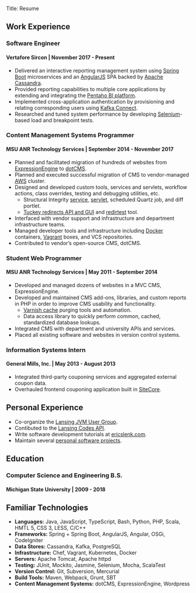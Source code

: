Title: Resume

## Work Experience

### Software Engineer
#### Vertafore Sircon | November 2017 - Present

* Delivered an interactive reporting management system using [Spring Boot](https://spring.io/projects/spring-boot) microservices and an [AngularJS](https://angularjs.org/) SPA backed by [Apache Cassandra](https://cassandra.apache.org/).
* Provided reporting capabilities to multiple core applications by extending and integrating the [Pentaho BI platform](https://www.hitachivantara.com/go/pentaho.html).
* Implemented cross-application authentication by provisioning and relating corresponding users using [Kafka Connect](https://docs.confluent.io/current/connect/index.html).
* Researched and tuned system performance by developing [Selenium](https://www.seleniumhq.org/)-based load and breakpoint tests.

### Content Management Systems Programmer
#### MSU ANR Technology Services | September 2014 - November 2017

* Planned and facilitated migration of hundreds of websites from [ExpressionEngine](https://expressionengine.com/) to [dotCMS](https://dotcms.com/).
* Planned and executed successful migration of CMS to vendor-managed [AWS](https://aws.amazon.com/) cluster.
* Designed and developed custom tools, services and servlets, workflow actions, class overrides, testing and debugging utilities, etc.
    * Structural Integrity [service](https://gitlab.msu.edu/canr/edu.msu.anr.osgi.structuralintegrity.service), [servlet](https://gitlab.msu.edu/canr/edu.msu.anr.osgi.structuralintegrity.servlet), scheduled Quartz job, and diff portlet.
    * [Tuckey redirects API and GUI](https://gitlab.msu.edu/canr/edu.msu.anr.osgi.tuckey) and [redirtest](https://gitlab.msu.edu/canr/redirtest) tool.
* Interfaced with vendor support and infrastructure and department infrastructure teams.
* Managed developer tools and infrastructure including [Docker](https://www.docker.com/) containers, [Vagrant](https://www.vagrantup.com/) boxes, and VCS repositories.
* Contributed to vendor’s open-source CMS, dotCMS.

### Student Web Programmer
#### MSU ANR Technology Services | May 2011 - September 2014

* Developed and managed dozens of websites in a MVC CMS, ExpressionEngine.
* Developed and maintained CMS add-ons, libraries, and custom reports in PHP in order to improve CMS usability and functionality.
    * [Varnish cache](https://varnish-cache.org/) purging tools and automation.
    * Data access library to quickly perform common, cached, standardized database lookups.
* Integrated CMS with department and university APIs and services.
* Placed all existing software and websites in version control systems.

### Information Systems Intern
#### General Mills, Inc. | May 2013 - August 2013

* Integrated third-party couponing services and aggregated external coupon data.
* Overhauled frontend couponing application built in [SiteCore](https://www.sitecore.com/).


## Personal Experience

* Co-organize the [Lansing JVM User Group](https://www.eventbrite.com/e/jvm-user-group-meeting-tickets-48812265801).
* Contibuted to the [Lansing Codes API](https://github.com/lansingcodes/api).
* Write software development tutorials at [ericslenk.com](http://ericslenk.com/).
* Maintain several [personal software projects]({filename}/pages/projects.md).


## Education

### Computer Science and Engineering B.S.
#### Michigan State University | 2009 - 2018

## Familiar Technologies
* **Languages:** Java, JavaScript, TypeScript, Bash, Python, PHP, Scala, HMTL 5, CSS 3, LESS, C/C++
* **Frameworks:** Spring + Spring Boot, AngularJS, Angular, OSGi, CodeIgniter
* **Data Stores:** Cassandra, Kafka, PostgreSQL
* **Infrastructure:** Chef, Vagrant, Kubernetes, Docker
* **Servers:** Apache Tomcat, Apache httpd
* **Testing:** JUnit, Mockito, Jasmine, Selenium, Mocha, ScalaTest
* **Version Control:** Git, Subversion, Mercurial
* **Build Tools:** Maven, Webpack, Grunt, SBT
* **Content Management Systems:** dotCMS, ExpressionEngine, Wordpress
